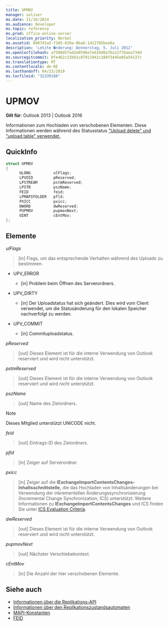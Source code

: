 ```yaml
---
title: UPMOV
manager: soliver
ms.date: 11/16/2014
ms.audience: Developer
ms.topic: reference
ms.prod: office-online-server
localization_priority: Normal
ms.assetid: 098743a5-f265-639a-8ba6-1412705bee0a
description: 'Letzte �nderung: Donnerstag, 5. Juli 2012'
ms.openlocfilehash: a7588d5fed2e059be7e628d8a76a12f76aea734d
ms.sourcegitcommit: 8fe462c32b91c87911942c188f3445e85a54137c
ms.translationtype: MT
ms.contentlocale: de-DE
ms.lasthandoff: 04/23/2019
ms.locfileid: "32339186"
---
```

# <a name="upmov"></a>UPMOV
 
**Gilt für**: Outlook 2013 | Outlook 2016 
  
Informationen zum Hochladen von verschobenen Elementen. Diese Informationen werden während des Statusstatus ["Upload delete" und](upload-delete-status-state.md) ["upload table" verwendet.](upload-table-state.md)
  
## <a name="quick-info"></a>QuickInfo

```cpp
struct UPMOV 
{ 
      ULONG          ulFlags; 
      LPVOID         pReserved; 
      LPSTREAM       pstmReserved; 
      LPSTR          pszName; 
      FEID           feid; 
      LPMAPIFOLDER   pfld; 
      PXICC          pxicc; 
      DWORD          dwReserved; 
      PUPMOV         pupmovNext; 
      UINT           cEntMov; 
};
```

## <a name="members"></a>Elemente

_ulFlags_
  
> [in] Flags, um das entsprechende Verhalten während des Uploads zu bestimmen.
    
  - UPV_ERROR
    
    - [in] Problem beim Öffnen des Serverordners.
    
  - UPV_DIRTY
    
    - [in] Der Uploadstatus hat sich geändert. Dies wird vom Client verwendet, um die Statusänderung für den lokalen Speicher nachverfolgt zu werden.
    
  - UPV_COMMIT
    
    - [in] Commituploadstatus.
    
_pReserved_
  
>  [out] Dieses Element ist für die interne Verwendung von Outlook reserviert und wird nicht unterstützt. 
    
_pstmReserved_
  
>  [out] Dieses Element ist für die interne Verwendung von Outlook reserviert und wird nicht unterstützt. 
    
_pszName_
  
>  [out] Name des Zielordners. 
    
  > [!NOTE]
  > Dieses Mitglied unterstützt UNICODE nicht. 
  
_feid_
  
>  [out] Eintrags-ID des Zielordners. 
    
_pfld_
  
>  [in] Zeiger auf Serverordner. 
    
_pxicc_
  
>  [in] Zeiger auf die **IExchangeImportContentsChanges-Inhaltsschnittstelle,** die das Hochladen von Inhaltsänderungen bei Verwendung der inkrementellen Änderungssynchronisierung (Incremental Change Synchronization, ICS) unterstützt. Weitere Informationen zu **IExchangeImportContentsChanges** und ICS finden Sie unter [ICS Evaluation Criteria](https://msdn.microsoft.com/library/aa579252%28EXCHG.80%29.aspx).
    
_dwReserved_
  
>  [out] Dieses Element ist für die interne Verwendung von Outlook reserviert und wird nicht unterstützt. 
    
_pupmovNext_
  
>  [out] Nächster Verschiebekontext. 
    
_cEntMov_
  
>  [in] Die Anzahl der hier verschobenen Elemente. 
    
## <a name="see-also"></a>Siehe auch

- [Informationen über die Replikations-API](about-the-replication-api.md)
- [Informationen über den Replikationszustandsautomaten](about-the-replication-state-machine.md)
- [MAPI-Konstanten](mapi-constants.md)
- [FEID](feid.md)

